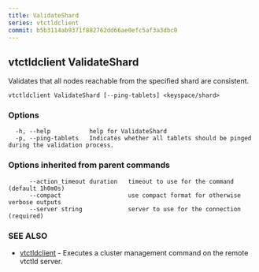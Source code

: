 ```yaml
---
title: ValidateShard
series: vtctldclient
commit: b5b3114ab9371f882762dd66ae0efc5af3a3dbc0
---
```

## vtctldclient ValidateShard

Validates that all nodes reachable from the specified shard are consistent.

```
vtctldclient ValidateShard [--ping-tablets] <keyspace/shard>
```

### Options

```
  -h, --help           help for ValidateShard
  -p, --ping-tablets   Indicates whether all tablets should be pinged during the validation process.
```

### Options inherited from parent commands

```
      --action_timeout duration   timeout to use for the command (default 1h0m0s)
      --compact                   use compact format for otherwise verbose outputs
      --server string             server to use for the connection (required)
```

### SEE ALSO

* [vtctldclient](../)	 - Executes a cluster management command on the remote vtctld server.

